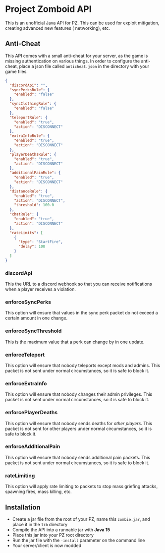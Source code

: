 # Project Zomboid API

This is an unofficial Java API for PZ. This can be used for exploit mitigation, creating advanced new features (
networking), etc.

## Anti-Cheat

This API comes with a small anti-cheat for your server, as the game is missing authentication on various things. In
order to configure the anti-cheat, place a json file called ```anticheat.json``` in the directory with your game files.

```Json
{
  "discordApi": "",
  "syncPerksRule": {
    "enabled": "false"
  },
  "syncClothingRule": {
    "enabled": "false"
  },
  "teleportRule": {
    "enabled": "true",
    "action": "DISCONNECT"
  },
  "extraInfoRule": {
    "enabled": "true",
    "action": "DISCONNECT"
  },
  "playerDeathsRule": {
    "enabled": "true",
    "action": "DISCONNECT"
  },
  "additionalPainRule": {
    "enabled": "true",
    "action": "DISCONNECT"
  },
  "distanceRule": {
    "enabled": "true",
    "action": "DISCONNECT",
    "threshold": 100.0
  },
  "chatRule": {
    "enabled": "true",
    "action": "DISCONNECT"
  },
  "rateLimits": [
    {
      "type": "StartFire",
      "delay": 100
    }
  ]
}
```

### discordApi

This the URL to a discord webhook so that you can receive notifications when a player receives a violation.

### enforceSyncPerks

This option will ensure that values in the sync perk packet do not exceed a certain amount in one change.

### enforceSyncThreshold

This is the maximum value that a perk can change by in one update.

### enforceTeleport

This option will ensure that nobody teleports except mods and admins. This packet is not sent under normal
circumstances, so it is safe to block it.

### enforceExtraInfo

This option will ensure that nobody changes their admin privileges. This packet is not sent under normal circumstances,
so it is safe to block it.

### enforcePlayerDeaths

This option will ensure that nobody sends deaths for _other players_. This packet is not sent for other players under
normal circumstances, so it is safe to block it.

### enforceAdditionalPain

This option will ensure that nobody sends additional pain packets. This packet is not sent under normal circumstances,
so it is safe to block it.

### rateLimiting

This option will apply rate limiting to packets to stop mass griefing attacks, spawning fires, mass killing, etc.

## Installation

* Create a jar file from the root of your PZ, name this `zombie.jar`, and place it in the `lib` directory
* Compile the API into a runnable jar with __Java 15__
* Place this jar into your PZ root directory
* Run the jar file with the `-install` parameter on the command line
* Your server/client is now modded